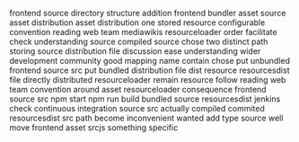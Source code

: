 frontend source directory structure addition frontend bundler asset source asset distribution asset distribution one stored resource configurable convention reading web team mediawikis resourceloader order facilitate check understanding source compiled source chose two distinct path storing source distribution file discussion ease understanding wider development community good mapping name contain chose put unbundled frontend source src put bundled distribution file dist resource resourcesdist file directly distributed resourceloader remain resource follow reading web team convention around asset resourceloader consequence frontend source src npm start npm run build bundled source resourcesdist jenkins check continuous integration source src actually compiled commited resourcesdist src path become inconvenient wanted add type source well move frontend asset srcjs something specific